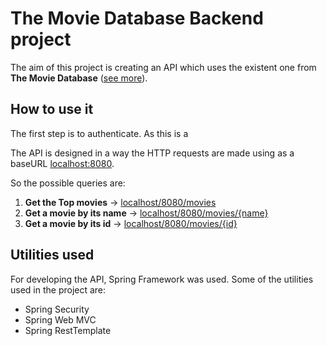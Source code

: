 # The Movie Database Backend project
The aim of this project is creating an API which uses the existent one from **The Movie Database** ([see more](https://developer.themoviedb.org/docs/getting-started)).

## How to use it
The first step is to authenticate.
As this is a 

The API is designed in a way the HTTP requests are made using as a baseURL [localhost:8080]().

So the possible queries are:
1) **Get the Top movies** &rarr; [localhost/8080/movies](localhost/8080/movies)
2) **Get a movie by its name** &rarr; [localhost/8080/movies/{name}]()
3) **Get a movie by its id** &rarr; [localhost/8080/movies/{id}]()

## Utilities used
For developing the API, Spring Framework was used.
Some of the utilities used in the project are:
* Spring Security
* Spring Web MVC
* Spring RestTemplate